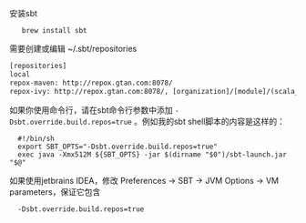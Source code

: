 
安装sbt
```
   brew install sbt
```


需要创建或编辑 ~/.sbt/repositories
```dtd
[repositories]
local
repox-maven: http://repox.gtan.com:8078/
repox-ivy: http://repox.gtan.com:8078/, [organization]/[module]/(scala_[scalaVersion]/)(sbt_[sbtVersion]/)[revision]/[type]s/[artifact](-[classifier]).[ext]
```
如果你使用命令行，请在sbt命令行参数中添加 ```-Dsbt.override.build.repos=true``` 。例如我的sbt shell脚本的内容是这样的：
```
  #!/bin/sh
  export SBT_OPTS="-Dsbt.override.build.repos=true"
  exec java -Xmx512M ${SBT_OPTS} -jar $(dirname "$0")/sbt-launch.jar "$@"
```
如果使用jetbrains IDEA，修改 Preferences -> SBT -> JVM Options -> VM parameters，保证它包含
```
  -Dsbt.override.build.repos=true 
```
